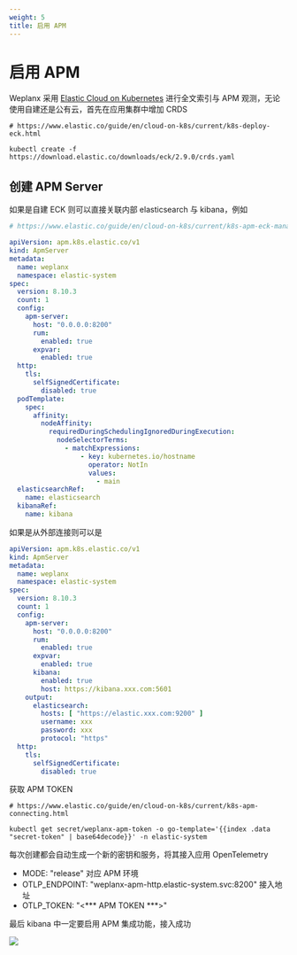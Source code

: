 ```yaml
---
weight: 5
title: 启用 APM
---
```


# 启用 APM

Weplanx 采用 [Elastic Cloud on Kubernetes](https://www.elastic.co/guide/en/cloud-on-k8s/current/k8s-overview.html) 进行全文索引与 APM 观测，无论使用自建还是公有云，首先在应用集群中增加 CRDS

```shell
# https://www.elastic.co/guide/en/cloud-on-k8s/current/k8s-deploy-eck.html

kubectl create -f https://download.elastic.co/downloads/eck/2.9.0/crds.yaml
```

## 创建 APM Server

如果是自建 ECK 则可以直接关联内部 elasticsearch 与 kibana，例如

```yaml
# https://www.elastic.co/guide/en/cloud-on-k8s/current/k8s-apm-eck-managed-es.html

apiVersion: apm.k8s.elastic.co/v1
kind: ApmServer
metadata:
  name: weplanx
  namespace: elastic-system
spec:
  version: 8.10.3
  count: 1
  config:
    apm-server:
      host: "0.0.0.0:8200"
      rum:
        enabled: true
      expvar:
        enabled: true
  http:
    tls:
      selfSignedCertificate:
        disabled: true
  podTemplate:
    spec:
      affinity:
        nodeAffinity:
          requiredDuringSchedulingIgnoredDuringExecution:
            nodeSelectorTerms:
              - matchExpressions:
                  - key: kubernetes.io/hostname
                    operator: NotIn
                    values:
                      - main
  elasticsearchRef:
    name: elasticsearch
  kibanaRef:
    name: kibana
```

如果是从外部连接则可以是

```yaml
apiVersion: apm.k8s.elastic.co/v1
kind: ApmServer
metadata:
  name: weplanx
  namespace: elastic-system
spec:
  version: 8.10.3
  count: 1
  config:
    apm-server:
      host: "0.0.0.0:8200"
      rum:
        enabled: true
      expvar:
        enabled: true
      kibana:
        enabled: true
        host: https://kibana.xxx.com:5601
    output:
      elasticsearch:
        hosts: [ "https://elastic.xxx.com:9200" ]
        username: xxx
        password: xxx
        protocol: "https"
  http:
    tls:
      selfSignedCertificate:
        disabled: true
```

获取 APM TOKEN

```shell
# https://www.elastic.co/guide/en/cloud-on-k8s/current/k8s-apm-connecting.html

kubectl get secret/weplanx-apm-token -o go-template='{{index .data "secret-token" | base64decode}}' -n elastic-system
```

每次创建都会自动生成一个新的密钥和服务，将其接入应用 OpenTelemetry

- MODE: "release" 对应 APM 环境
- OTLP_ENDPOINT: "weplanx-apm-http.elastic-system.svc:8200" 接入地址
- OTLP_TOKEN: "<*** APM TOKEN ***>"

最后 kibana 中一定要启用 APM 集成功能，接入成功

![](/images/apm/example.png)